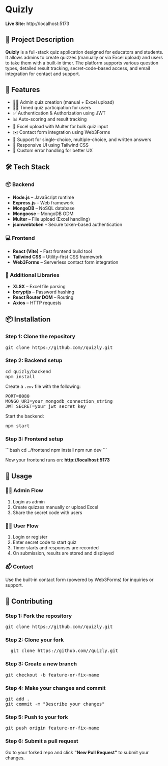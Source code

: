 # Quizly

**Live Site:** http://localhost:5173 

## 📌 Project Description

**Quizly** is a full-stack quiz application designed for educators and students. It allows admins to create quizzes (manually or via Excel upload) and users to take them with a built-in timer. The platform supports various question types, detailed result tracking, secret-code-based access, and email integration for contact and support.

## 🚀 Features

- 👩‍🏫 Admin quiz creation (manual + Excel upload)
- 🧑‍🎓 Timed quiz participation for users
- ✅ Authentication & Authorization using JWT
- 📊 Auto-scoring and result tracking
- 🧾 Excel upload with Multer for bulk quiz input
- ✉️ Contact form integration using Web3Forms
- 🎯 Support for single-choice, multiple-choice, and written answers
- 🎨 Responsive UI using Tailwind CSS
- 🚫 Custom error handling for better UX

## 🛠 Tech Stack

### 📦 Backend
- **Node.js** – JavaScript runtime
- **Express.js** – Web framework
- **MongoDB** – NoSQL database
- **Mongoose** – MongoDB ODM
- **Multer** – File upload (Excel handling)
- **jsonwebtoken** – Secure token-based authentication

### 💻 Frontend
- **React (Vite)** – Fast frontend build tool
- **Tailwind CSS** – Utility-first CSS framework
- **Web3Forms** – Serverless contact form integration

### 📄 Additional Libraries
- **XLSX** – Excel file parsing
- **bcryptjs** – Password hashing
- **React Router DOM** – Routing
- **Axios** – HTTP requests

## 📦 Installation

### Step 1: Clone the repository
<pre>
git clone https://github.com/<your-username>/quizly.git
</pre>

### Step 2: Backend setup
<pre>
cd quizly/backend
npm install
</pre>

Create a `.env` file with the following:
<pre>
PORT=8080
MONGO_URI=your_mongodb_connection_string
JWT_SECRET=your_jwt_secret_key
</pre>

Start the backend:
<pre>
npm start
</pre>

### Step 3: Frontend setup
\`\`\`bash
cd ../frontend
npm install
npm run dev
\`\`\`

Now your frontend runs on: **http://localhost:5173**

## 🧪 Usage

### 👩‍🏫 Admin Flow
1. Login as admin  
2. Create quizzes manually or upload Excel  
3. Share the secret code with users

### 🧑‍🎓 User Flow
1. Login or register  
2. Enter secret code to start quiz  
3. Timer starts and responses are recorded  
4. On submission, results are stored and displayed

### 📬 Contact
Use the built-in contact form (powered by Web3Forms) for inquiries or support.

## 🤝 Contributing

### Step 1: Fork the repository
<pre>
git clone https://github.com/<your-username>/quizly.git
</pre>

### Step 2: Clone your fork
<pre>
  git clone https://github.com/<your-username>/quizly.git
</pre>

### Step 3: Create a new branch
<pre>
git checkout -b feature-or-fix-name
</pre>

### Step 4: Make your changes and commit
<pre>
git add .
git commit -m "Describe your changes"
</pre>

### Step 5: Push to your fork
<pre>
git push origin feature-or-fix-name
</pre>

### Step 6: Submit a pull request
Go to your forked repo and click **"New Pull Request"** to submit your changes.


